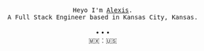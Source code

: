 <p align="center">
  <br>
  <br>
  <samp>Heyo I'm <a target="_blank" href="https://alexis.kr">Alexis</a>.<br> A Full Stack Engineer based in Kansas City, Kansas.</samp>
  <br>
  <br>
  • • •
  <br>
  🇲🇽︰🇺🇸
</p>
